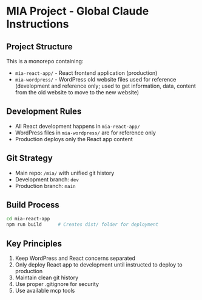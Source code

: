 # MIA Project - Global Claude Instructions

## Project Structure
This is a monorepo containing:
- `mia-react-app/` - React frontend application (production)
- `mia-wordpress/` - WordPress old website files used for reference (development and reference only; used to get information, data, content from the old website to move to the new website)

## Development Rules
- All React development happens in `mia-react-app/`
- WordPress files in `mia-wordpress/` are for reference only
- Production deploys only the React app content

## Git Strategy  
- Main repo: `/mia/` with unified git history
- Development branch: `dev`
- Production branch: `main`

## Build Process
```bash
cd mia-react-app
npm run build      # Creates dist/ folder for deployment
```

## Key Principles
1. Keep WordPress and React concerns separated
2. Only deploy React app to development until instructed to deploy to production
3. Maintain clean git history
4. Use proper .gitignore for security
5. Use available mcp tools